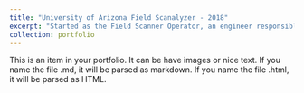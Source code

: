```yaml
---
title: "University of Arizona Field Scanalyzer - 2018"
excerpt: "Started as the Field Scanner Operator, an engineer responsible for maintenance, operation, and development of the Field Scanalyzer platform, the world's largest field phenotyping robot, located at the University of Arizona Maricopa Agricultural Center. <br>University of Arizona, Maricopa, Arizona, USA<br/><img src='/images/Maricopa_Gantry_2018.jpg'>"
collection: portfolio
---
```


This is an item in your portfolio. It can be have images or nice text. If you name the file .md, it will be parsed as markdown. If you name the file .html, it will be parsed as HTML. 
